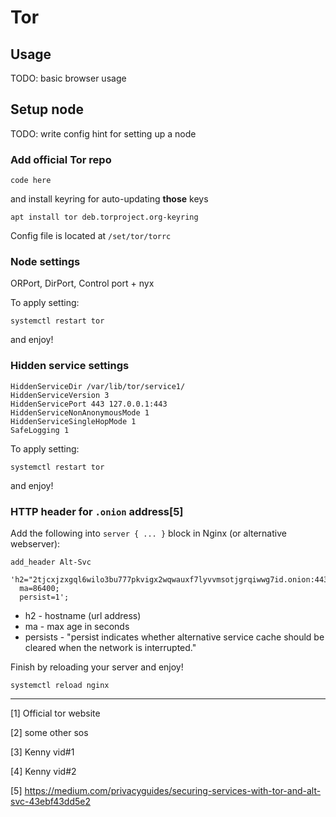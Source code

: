 # Tor 

## Usage

TODO: basic browser usage

## Setup node

TODO: write config hint for setting up a node

### Add official Tor repo

```
code here
```

and install keyring for auto-updating **those** keys

```
apt install tor deb.torproject.org-keyring
```

Config file is located at `/set/tor/torrc`

### Node settings

ORPort, DirPort, Control port + nyx

To apply setting:

```
systemctl restart tor
```

and enjoy!

### Hidden service settings

```
HiddenServiceDir /var/lib/tor/service1/
HiddenServiceVersion 3
HiddenServicePort 443 127.0.0.1:443
HiddenServiceNonAnonymousMode 1
HiddenServiceSingleHopMode 1
SafeLogging 1
```

To apply setting:

```
systemctl restart tor
```

and enjoy!

### HTTP header for `.onion` address[5]

Add the following into `server { ... }` block in Nginx (or alternative webserver):

```
add_header Alt-Svc 
  'h2="2tjcxjzxgql6wilo3bu777pkvigx2wqwauxf7lyvvmsotjgrqiwwg7id.onion:443";
  ma=86400;
  persist=1';
```

- h2 - hostname (url address)
- ma - max age in seconds
- persists - "persist indicates whether alternative service cache should be cleared when the network is interrupted."

Finish by reloading your server and enjoy!

```
systemctl reload nginx
```

---

[1] Official tor website

[2] some other sos

[3] Kenny vid#1

[4] Kenny vid#2

[5] https://medium.com/privacyguides/securing-services-with-tor-and-alt-svc-43ebf43dd5e2
